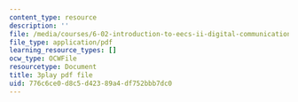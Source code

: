 ```yaml
---
content_type: resource
description: ''
file: /media/courses/6-02-introduction-to-eecs-ii-digital-communication-systems-fall-2012/776c6ce0d8c5d42389a4df752bbb7dc0_jNzdhBVU620.pdf
file_type: application/pdf
learning_resource_types: []
ocw_type: OCWFile
resourcetype: Document
title: 3play pdf file
uid: 776c6ce0-d8c5-d423-89a4-df752bbb7dc0
---
```

